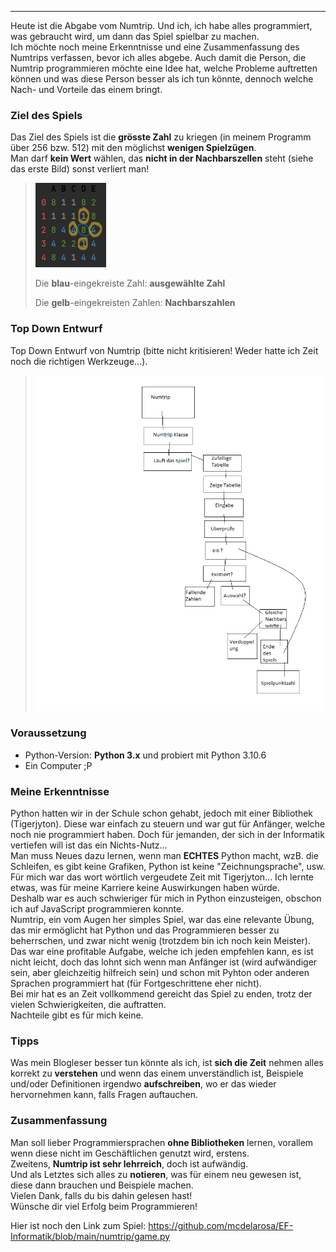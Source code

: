 ***
Heute ist die Abgabe vom Numtrip. Und ich, ich habe alles programmiert, was gebraucht wird, um dann das Spiel spielbar zu machen.\
Ich möchte noch meine Erkenntnisse und eine Zusammenfassung des Numtrips verfassen, bevor ich alles abgebe. Auch damit die Person, die Numtrip programmieren möchte eine Idee hat, welche Probleme auftretten können und was diese Person besser als ich tun könnte, dennoch welche Nach- und Vorteile das einem bringt. 
### Ziel des Spiels
Das Ziel des Spiels ist die **grösste Zahl** zu kriegen (in meinem Programm über 256 bzw. 512) mit den möglichst **wenigen Spielzügen**. \
Man darf **kein Wert** wählen, das **nicht in der Nachbarszellen** steht (siehe das erste Bild) sonst verliert man!

> <img src="NumtripBsp.png"/>
>
> Die **blau**-eingekreiste Zahl: **ausgewählte Zahl**
> 
> Die **gelb**-eingekreisten Zahlen: **Nachbarszahlen**
### Top Down Entwurf
Top Down Entwurf von Numtrip (bitte nicht kritisieren! Weder hatte ich Zeit noch die richtigen Werkzeuge...).
> <img src="Numtrip-Top-Down-Entwuf.png"/>

### Voraussetzung
- Python-Version: **Python 3.x** und probiert mit Python 3.10.6
- Ein Computer ;P


### Meine Erkenntnisse
Python hatten wir in der Schule schon gehabt, jedoch mit einer Bibliothek (Tigerjyton).
Diese war einfach zu steuern und war gut für Anfänger, welche noch nie programmiert haben. Doch für jemanden, der sich in der Informatik vertiefen will ist das ein Nichts-Nutz...\
Man muss Neues dazu lernen, wenn man **ECHTES** Python macht, wzB. die Schleifen, es gibt keine Grafiken, Python ist keine "Zeichnungsprache", usw. \
Für mich war das wort wörtlich vergeudete Zeit mit Tigerjyton... Ich lernte etwas, was für meine Karriere keine Auswirkungen haben würde. \
Deshalb war es auch schwieriger für mich in Python einzusteigen, obschon ich auf JavaScript programmieren konnte.\
Numtrip, ein vom Augen her simples Spiel, war das eine relevante Übung, das mir ermöglicht hat Python und das Programmieren besser zu beherrschen, und zwar nicht wenig (trotzdem bin ich noch kein Meister).\
Das war eine profitable Aufgabe, welche ich jeden empfehlen kann, es ist nicht leicht, doch das lohnt sich wenn man Anfänger ist (wird aufwändiger sein, aber gleichzeitig hilfreich sein) und schon mit Pyhton oder anderen Sprachen programmiert hat (für Fortgeschrittene eher nicht).\
Bei mir hat es an Zeit vollkommend gereicht das Spiel zu enden, trotz der vielen Schwierigkeiten, die auftratten.\
Nachteile gibt es für mich keine.
### Tipps
Was mein Blogleser besser tun könnte als ich, ist **sich die Zeit** nehmen alles korrekt zu **verstehen** und wenn das einem unverständlich ist, Beispiele  und/oder Definitionen irgendwo **aufschreiben**, wo er das wieder hervornehmen kann, falls Fragen auftauchen.

### Zusammenfassung
Man soll lieber Programmiersprachen **ohne Bibliotheken** lernen, vorallem wenn diese nicht im Geschäftlichen genutzt wird, erstens. \
Zweitens, **Numtrip ist sehr lehrreich**, doch ist aufwändig.\
Und als Letztes sich alles zu **notieren**, was für einem neu gewesen ist, diese dann brauchen und Beispiele machen. \
Vielen Dank, falls du bis dahin gelesen hast! \
Wünsche dir viel Erfolg beim Programmieren!

Hier ist noch den Link zum Spiel:
https://github.com/mcdelarosa/EF-Informatik/blob/main/numtrip/game.py